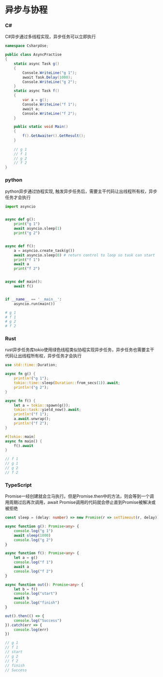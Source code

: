 # 异步与协程

### C#
C#异步通过多线程实现，异步任务可以立即执行
```csharp
namespace CsharpUse;

public class AsyncPractise
{
    static async Task g()
    {
        Console.WriteLine("g 1");
        await Task.Delay(1000);
        Console.WriteLine("g 2");
    }
    static async Task f()
    {
        var a = g();
        Console.WriteLine("f 1");
        await a;
        Console.WriteLine("f 2");
    }

    public static void Main()
    {
        f().GetAwaiter().GetResult();
    }
    
    // g 1
    // f 1
    // g 2
    // f 2
}
```

### python
python异步通过协程实现, 触发异步任务后，需要主干代码让出线程所有权，异步任务才会执行
```python
import asyncio


async def g():
    print("g 1")
    await asyncio.sleep(1)
    print("g 2")


async def f():
    a = asyncio.create_task(g())
    await asyncio.sleep(0) # return control to loop so task can start
    print("f 1")
    await a
    print("f 2")


async def main():
    await f()


if __name__ == '__main__':
    asyncio.run(main())

# g 1
# f 1
# g 2
# f 2
```

### Rust
rust异步任务库tokio使用绿色线程类似协程实现异步任务，异步任务也需要主干代码让出线程所有权，异步任务才会执行
```rust
use std::time::Duration;

async fn g() {
    println!("g 1");
    tokio::time::sleep(Duration::from_secs(1)).await;
    println!("g 2");
}

async fn f() {
    let a = tokio::spawn(g());
    tokio::task::yield_now().await;
    println!("f 1");
    a.await.unwrap();
    println!("f 2");
}

#[tokio::main]
async fn main() {
    f().await
}

// f 1
// g 1
// g 2
// f 2
```

### TypeScript
Promise一经创建就会立马执行。但是Promise.then中的方法，则会等到一个调用周期过后再次调用，await Promise调用的代码就会停止直到Promise被解决或被拒绝
```typescript
const sleep = (delay: number) => new Promise(r => setTimeout(r, delay))

async function g(): Promise<any> {
    console.log("g 1")
    await sleep(1000)
    console.log("g 2")
}

async function f(): Promise<any> {
    let a = g()
    console.log("f 1")
    await a
    console.log("f 2")
}

async function out(): Promise<any> {
    let b = f()
    console.log("start")
    await b
    console.log("finish")
}

out().then(() => {
    console.log("Success")
}).catch(err => {
    console.log(err)
})

// g 1
// f 1
// start
// g 2
// f 2
// finish
// Success
```
